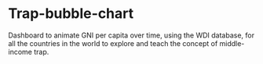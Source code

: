 # Trap-bubble-chart

Dashboard to animate GNI per capita over time, using the WDI
database, for all the countries in the world to explore and teach the concept of middle-income
trap.
